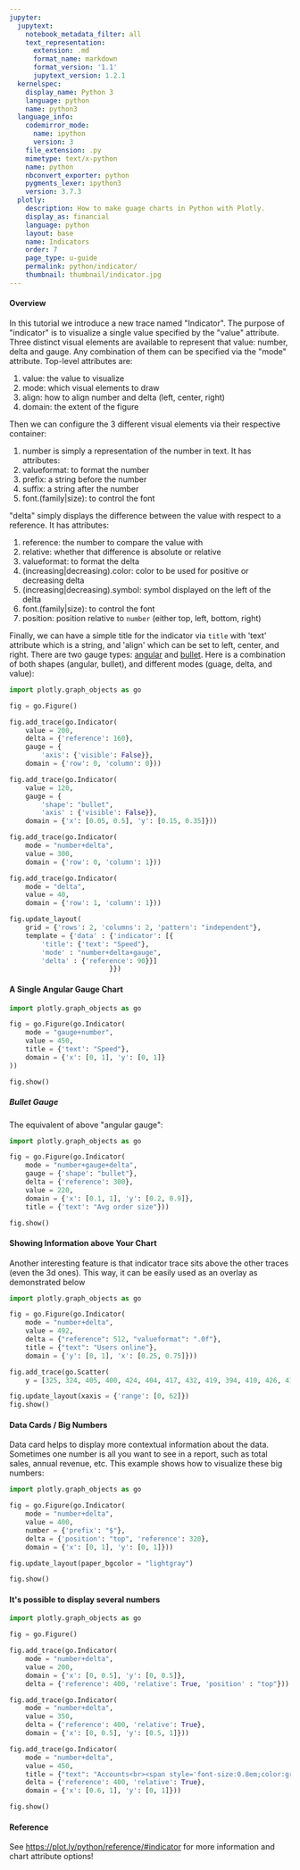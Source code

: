 ```yaml
---
jupyter:
  jupytext:
    notebook_metadata_filter: all
    text_representation:
      extension: .md
      format_name: markdown
      format_version: '1.1'
      jupytext_version: 1.2.1
  kernelspec:
    display_name: Python 3
    language: python
    name: python3
  language_info:
    codemirror_mode:
      name: ipython
      version: 3
    file_extension: .py
    mimetype: text/x-python
    name: python
    nbconvert_exporter: python
    pygments_lexer: ipython3
    version: 3.7.3
  plotly:
    description: How to make guage charts in Python with Plotly.
    display_as: financial
    language: python
    layout: base
    name: Indicators
    order: 7
    page_type: u-guide
    permalink: python/indicator/
    thumbnail: thumbnail/indicator.jpg
---
```


#### Overview
In this tutorial we introduce a new trace named "Indicator". The purpose of "indicator" is to visualize a single value specified by the "value" attribute.
  Three distinct visual elements are available to represent that value: number, delta and gauge. Any combination of them can be specified via the "mode" attribute.
  Top-level attributes are:
    <ol>
      <li>value: the value to visualize</li>
      <li> mode: which visual elements to draw</li>
      <li> align: how to align number and delta (left, center, right)</li>
      <li> domain: the extent of the figure</li>
    </ol>

  Then we can configure the 3 different visual elements via their respective container:
    <ol>
      <li> number is simply a representation of the number in text. It has attributes:
      <li> valueformat: to format the number</li>
      <li> prefix: a string before the number</li>
      <li> suffix: a string after the number </li>
      <li> font.(family|size): to control the font</li>
    </ol>
   "delta" simply displays the difference between the value with respect to a reference. It has attributes:
    <ol>
      <li> reference: the number to compare the value with</li>
      <li> relative: whether that difference is absolute or relative</li>
      <li> valueformat: to format the delta</li>
      <li> (increasing|decreasing).color: color to be used for positive or decreasing delta</li>
      <li> (increasing|decreasing).symbol: symbol displayed on the left of the delta</li>
      <li> font.(family|size): to control the font</li>
      <li> position: position relative to `number` (either top, left, bottom, right)</li>
    </ol>
    Finally, we can have a simple title for the indicator via `title` with 'text' attribute which is a string, and 'align' which can be set to left, center, and right.
    There are two gauge types: [angular](https://plot.ly/python/gauge-charts/) and [bullet](https://plot.ly/python/bullet-charts/). Here is a combination of both shapes (angular, bullet), and different modes (guage, delta, and value):

```python
import plotly.graph_objects as go

fig = go.Figure()

fig.add_trace(go.Indicator(
    value = 200,
    delta = {'reference': 160},
    gauge = {
        'axis': {'visible': False}},
    domain = {'row': 0, 'column': 0}))

fig.add_trace(go.Indicator(
    value = 120,
    gauge = {
        'shape': "bullet",
        'axis' : {'visible': False}},
    domain = {'x': [0.05, 0.5], 'y': [0.15, 0.35]}))

fig.add_trace(go.Indicator(
    mode = "number+delta",
    value = 300,
    domain = {'row': 0, 'column': 1}))

fig.add_trace(go.Indicator(
    mode = "delta",
    value = 40,
    domain = {'row': 1, 'column': 1}))

fig.update_layout(
    grid = {'rows': 2, 'columns': 2, 'pattern': "independent"},
    template = {'data' : {'indicator': [{
        'title': {'text': "Speed"},
        'mode' : "number+delta+gauge",
        'delta' : {'reference': 90}}]
                         }})
```

#### A Single Angular Gauge Chart

```python
import plotly.graph_objects as go

fig = go.Figure(go.Indicator(
    mode = "gauge+number",
    value = 450,
    title = {'text': "Speed"},
    domain = {'x': [0, 1], 'y': [0, 1]}
))

fig.show()
```

##### Bullet Gauge
The equivalent of above "angular gauge":

```python
import plotly.graph_objects as go

fig = go.Figure(go.Indicator(
    mode = "number+gauge+delta",
    gauge = {'shape': "bullet"},
    delta = {'reference': 300},
    value = 220,
    domain = {'x': [0.1, 1], 'y': [0.2, 0.9]},
    title = {'text': "Avg order size"}))

fig.show()
```

#### Showing Information above Your Chart
Another interesting feature is that indicator trace sits above the other traces (even the 3d ones). This way, it can be easily used as an overlay as demonstrated below

```python
import plotly.graph_objects as go

fig = go.Figure(go.Indicator(
    mode = "number+delta",
    value = 492,
    delta = {"reference": 512, "valueformat": ".0f"},
    title = {"text": "Users online"},
    domain = {'y': [0, 1], 'x': [0.25, 0.75]}))

fig.add_trace(go.Scatter(
    y = [325, 324, 405, 400, 424, 404, 417, 432, 419, 394, 410, 426, 413, 419, 404, 408, 401, 377, 368, 361, 356, 359, 375, 397, 394, 418, 437, 450, 430, 442, 424, 443, 420, 418, 423, 423, 426, 440, 437, 436, 447, 460, 478, 472, 450, 456, 436, 418, 429, 412, 429, 442, 464, 447, 434, 457, 474, 480, 499, 497, 480, 502, 512, 492]))

fig.update_layout(xaxis = {'range': [0, 62]})
fig.show()
```
#### Data Cards / Big Numbers
Data card helps to display more contextual information about the data. Sometimes one number is all you want to see in a report, such as total sales, annual revenue, etc. This example shows how to visualize these big numbers:

```python
import plotly.graph_objects as go

fig = go.Figure(go.Indicator(
    mode = "number+delta",
    value = 400,
    number = {'prefix': "$"},
    delta = {'position': "top", 'reference': 320},
    domain = {'x': [0, 1], 'y': [0, 1]}))

fig.update_layout(paper_bgcolor = "lightgray")

fig.show()
```

#### It's possible to display several numbers

```python
import plotly.graph_objects as go

fig = go.Figure()

fig.add_trace(go.Indicator(
    mode = "number+delta",
    value = 200,
    domain = {'x': [0, 0.5], 'y': [0, 0.5]},
    delta = {'reference': 400, 'relative': True, 'position' : "top"}))

fig.add_trace(go.Indicator(
    mode = "number+delta",
    value = 350,
    delta = {'reference': 400, 'relative': True},
    domain = {'x': [0, 0.5], 'y': [0.5, 1]}))

fig.add_trace(go.Indicator(
    mode = "number+delta",
    value = 450,
    title = {"text": "Accounts<br><span style='font-size:0.8em;color:gray'>Subtitle</span><br><span style='font-size:0.8em;color:gray'>Subsubtitle</span>"},
    delta = {'reference': 400, 'relative': True},
    domain = {'x': [0.6, 1], 'y': [0, 1]}))

fig.show()
```

#### Reference
See https://plot.ly/python/reference/#indicator for more information and chart attribute options!

```python

```
